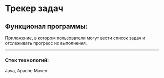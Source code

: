 # Трекер задач

## Функционал программы:

Приложение, в котором пользователи могут
вести список задач и отслеживать прогресс их выполнения.

--------
### Стек технологий: 
Java, Apache Maven
